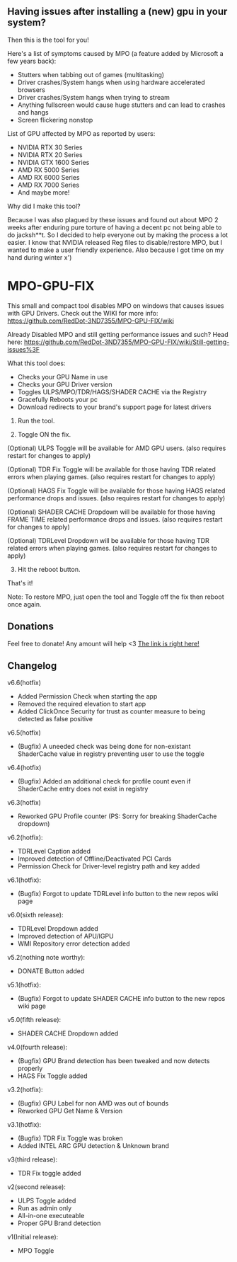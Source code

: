 ## Having issues after installing a (new) gpu in your system?

Then this is the tool for you!

Here's a list of symptoms caused by MPO (a feature added by Microsoft a few years back):
- Stutters when tabbing out of games (multitasking)
- Driver crashes/System hangs when using hardware accelerated browsers
- Driver crashes/System hangs when trying to stream
- Anything fullscreen would cause huge stutters and can lead to crashes and hangs
- Screen flickering nonstop

List of GPU affected by MPO as reported by users:
- NVIDIA RTX 30 Series
- NVIDIA RTX 20 Series
- NVIDIA GTX 1600 Series
- AMD RX 5000 Series
- AMD RX 6000 Series
- AMD RX 7000 Series
- And maybe more!

Why did I make this tool?

Because I was also plagued by these issues and found out about MPO 2 weeks after enduring pure torture of having
a decent pc not being able to do jacksh**t. So I decided to help everyone out by making the process a lot easier.
I know that NVIDIA released Reg files to disable/restore MPO, but I wanted to make a user friendly experience.
Also because I got time on my hand during winter x')

# MPO-GPU-FIX

This small and compact tool disables MPO on windows that causes issues with GPU Drivers.
Check out the WIKI for more info: https://github.com/RedDot-3ND7355/MPO-GPU-FIX/wiki

Already Disabled MPO and still getting performance issues and such?
Head here: https://github.com/RedDot-3ND7355/MPO-GPU-FIX/wiki/Still-getting-issues%3F

What this tool does:
- Checks your GPU Name in use
- Checks your GPU Driver version
- Toggles ULPS/MPO/TDR/HAGS/SHADER CACHE via the Registry
- Gracefully Reboots your pc
- Download redirects to your brand's support page for latest drivers

1. Run the tool.

2. Toggle ON the fix.

(Optional) ULPS Toggle will be available for AMD GPU users. (also requires restart for changes to apply)

(Optional) TDR Fix Toggle will be available for those having TDR related errors when playing games. (also requires restart for changes to apply)

(Optional) HAGS Fix Toggle will be available for those having HAGS related performance drops and issues. (also requires restart for changes to apply)

(Optional) SHADER CACHE Dropdown will be available for those having FRAME TIME related performance drops and issues. (also requires restart for changes to apply)

(Optional) TDRLevel Dropdown will be available for those having TDR related errors when playing games. (also requires restart for changes to apply)

3. Hit the reboot button.


That's it!

Note: To restore MPO, just open the tool and Toggle off the fix then reboot once again.

## Donations

Feel free to donate! Any amount will help <3
[The link is right here!](https://www.paypal.com/donate/?hosted_button_id=ZURUG4V6F6LRN)

## Changelog
v6.6(hotfix)
- Added Permission Check when starting the app
- Removed the required elevation to start app
- Added ClickOnce Security for trust as counter measure to being detected as false positive

v6.5(hotfix)
- (Bugfix) A uneeded check was being done for non-existant ShaderCache value in registry preventing user to use the toggle

v6.4(hotfix)
- (Bugfix) Added an additional check for profile count even if ShaderCache entry does not exist in registry

v6.3(hotfix)
- Reworked GPU Profile counter (PS: Sorry for breaking ShaderCache dropdown)

v6.2(hotfix):
- TDRLevel Caption added
- Improved detection of Offline/Deactivated PCI Cards
- Permission Check for Driver-level registry path and key added

v6.1(hotfix):
- (Bugfix) Forgot to update TDRLevel info button to the new repos wiki page

v6.0(sixth release):
- TDRLevel Dropdown added
- Improved detection of APU/IGPU
- WMI Repository error detection added

v5.2(nothing note worthy):
- DONATE Button added

v5.1(hotfix):
- (Bugfix) Forgot to update SHADER CACHE info button to the new repos wiki page

v5.0(fifth release):
- SHADER CACHE Dropdown added

v4.0(fourth release):
- (Bugfix) GPU Brand detection has been tweaked and now detects properly
- HAGS Fix Toggle added

v3.2(hotfix):
- (Bugfix) GPU Label for non AMD was out of bounds
- Reworked GPU Get Name & Version

v3.1(hotfix):
- (Bugfix) TDR Fix Toggle was broken
- Added INTEL ARC GPU detection & Unknown brand

v3(third release):
- TDR Fix toggle added

v2(second release):
- ULPS Toggle added
- Run as admin only
- All-in-one executeable
- Proper GPU Brand detection

v1(Initial release):
- MPO Toggle
